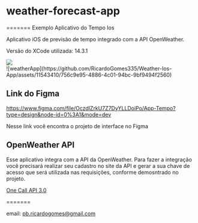 # weather-forecast-app
=======
Exemplo Aplicativo do Tempo Ios


Aplicativo iOS de previsão de tempo integrado com a API OpenWeather.

Versão do XCode utilizada: 14.3.1
<div align="center>
  <img widht="470" src="https://github.com/RicardoGomes335/Weather-Ios-App/issues/1#issue-2045279633](https://github.com/RicardoGomes335/Weather-Ios-App/assets/11543410/756c9e95-4886-4c01-94bc-9bf9494f2560)">
  <img src="https://github.com/RicardoGomes335/Weather-Ios-App/issues/1#issue-2045279633](https://github.com/RicardoGomes335/Weather-Ios-App/assets/11543410/756c9e95-4886-4c01-94bc-9bf9494f2560)">
</div>
![weatherApp](https://github.com/RicardoGomes335/Weather-Ios-App/assets/11543410/756c9e95-4886-4c01-94bc-9bf9494f2560)

## Link do Figma
https://www.figma.com/file/OczdlZrkU7Z7DyYLLDoiPo/App-Tempo?type=design&node-id=0%3A1&mode=dev

Nesse link você encontra o projeto de interface no Figma

## OpenWeather API

Esse aplicativo integra com a API da OpenWeather. Para fazer a integração você precisará realizar seu cadastro no site da API e gerar a sua chave de acesso que será utilizada nas requisições, conforme demosntrado no projeto.

[One Call API 3.0](https://openweathermap.org/api)

=======

email: pb.ricardogomes@gmail.com

